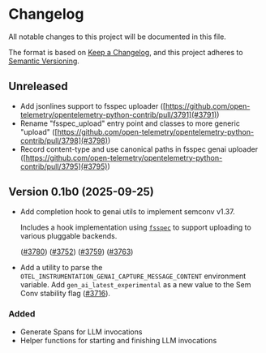 # Changelog

All notable changes to this project will be documented in this file.

The format is based on [Keep a Changelog](https://keepachangelog.com/en/1.0.0/),
and this project adheres to [Semantic Versioning](https://semver.org/spec/v2.0.0.html).

## Unreleased

- Add jsonlines support to fsspec uploader
  ([https://github.com/open-telemetry/opentelemetry-python-contrib/pull/3791](#3791))
- Rename "fsspec_upload" entry point and classes to more generic "upload"
  ([https://github.com/open-telemetry/opentelemetry-python-contrib/pull/3798](#3798))
- Record content-type and use canonical paths in fsspec genai uploader
  ([https://github.com/open-telemetry/opentelemetry-python-contrib/pull/3795](#3795))

## Version 0.1b0 (2025-09-25)

- Add completion hook to genai utils to implement semconv v1.37.

  Includes a hook implementation using
  [`fsspec`](https://filesystem-spec.readthedocs.io/en/latest/) to support uploading to various
  pluggable backends.

  ([#3780](https://github.com/open-telemetry/opentelemetry-python-contrib/pull/3780))
  ([#3752](https://github.com/open-telemetry/opentelemetry-python-contrib/pull/3752))
  ([#3759](https://github.com/open-telemetry/opentelemetry-python-contrib/pull/3759))
  ([#3763](https://github.com/open-telemetry/opentelemetry-python-contrib/pull/3763))
- Add a utility to parse the `OTEL_INSTRUMENTATION_GENAI_CAPTURE_MESSAGE_CONTENT` environment variable.
  Add `gen_ai_latest_experimental` as a new value to the Sem Conv stability flag ([#3716](https://github.com/open-telemetry/opentelemetry-python-contrib/pull/3716)).

### Added

- Generate Spans for LLM invocations
- Helper functions for starting and finishing LLM invocations
